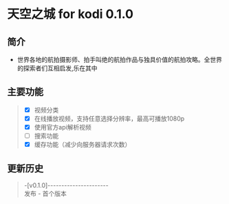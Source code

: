 # 天空之城 for kodi 0.1.0
## 简介
- 世界各地的航拍摄影师、拍手叫绝的航拍作品与独具价值的航拍攻略。全世界的探索者们互相启发,乐在其中
## 主要功能
> - [x] 视频分类
> - [x] 在线播放视频，支持任意选择分辨率，最高可播放1080p
> - [x] 使用官方api解析视频
> - [ ] 搜索功能
> - [x] 缓存功能（减少向服务器请求次数）
## 更新历史
 > -[v0.1.0]----------------------  
 > 发布 - 首个版本  